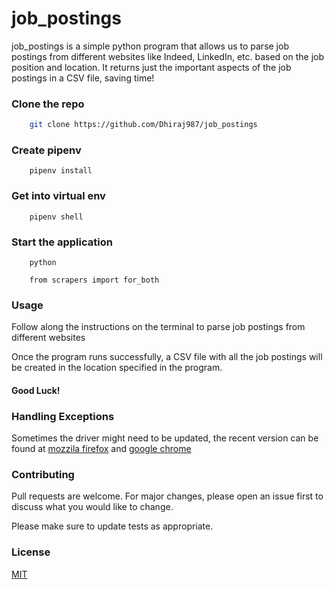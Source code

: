 # job_postings

job_postings is a simple python program that allows us to parse job postings from different websites like
Indeed, LinkedIn, etc. based on the job position and location. It returns just the important aspects of
the job postings in a CSV file, saving time!


### Clone the repo

```bash
    git clone https://github.com/Dhiraj987/job_postings
```

### Create pipenv

```
    pipenv install
```

### Get into virtual env
```
    pipenv shell 
```

### Start the application
```
    python 
```
```
    from scrapers import for_both  
```
### Usage

Follow along the instructions on the terminal to parse job postings from different websites

Once the program runs successfully, a CSV file with all the job postings will be created in the location specified in the program. 
#### Good Luck!



### Handling Exceptions
Sometimes the driver might need to be updated, the recent version can be found at [mozzila firefox](https://github.com/mozilla/geckodriver/releases)
and [google chrome](https://chromedriver.chromium.org/downloads)



### Contributing
Pull requests are welcome. For major changes, please open an issue first to discuss what you would like to change.

Please make sure to update tests as appropriate.

### License
[MIT](https://choosealicense.com/licenses/mit/)


